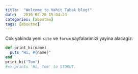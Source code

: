 ```yaml
---
title:  "Welcome to Vahit Tabak blog!"
date:   2016-08-20 15:04:23
categories: [aboutme]
tags: [aboutme]
---
```


Cok yakinda yeni `site` ve `forum` sayfalarimizi yayina alacagiz.

``` ruby
def print_hi(name)
  puts "Hi, #{name}"
end
print_hi('Tom')
#=> prints 'Hi, Tom' to STDOUT.
```
